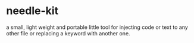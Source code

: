 # needle-kit
a small, light weight and portable little tool for injecting code or text to any other file or replacing a keyword with another one. 
